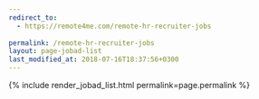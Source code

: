 ```yaml
---
redirect_to:
  - https://remote4me.com/remote-hr-recruiter-jobs
  
permalink: /remote-hr-recruiter-jobs
layout: page-jobad-list
last_modified_at: 2018-07-16T18:37:56+0300
---
```

{% include render_jobad_list.html permalink=page.permalink %}

